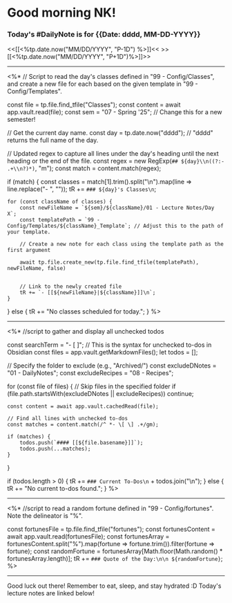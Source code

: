 # Good morning NK!
### Today's #DailyNote is for {{Date: dddd, MM-DD-YYYY}}

<<[[<%tp.date.now("MM/DD/YYYY", "P-1D") %>]]<<                \>>[[<%tp.date.now("MM/DD/YYYY", "P+1D")%>]]>>

------------
<%*
// Script to read the day's classes defined in "99 - Config/Classes", and create a new file for each based on the given template in "99 - Config/Templates".

const file = tp.file.find_tfile("Classes");
const content = await app.vault.read(file);
const sem = "07 - Spring '25"; // Change this for a new semester!

// Get the current day name.
const day = tp.date.now("dddd"); // "dddd" returns the full name of the day.

// Updated regex to capture all lines under the day's heading until the next heading or the end of the file.
const regex = new RegExp(`## ${day}\\n((?:- .+\\n?)*)`, "m");
const match = content.match(regex);

if (match) {
    const classes = match[1].trim().split("\n").map(line => line.replace("- ", ""));
    tR += `### ${day}'s Classes\n`;
    
    for (const className of classes) {
        const newFileName = `${sem}/${className}/01 - Lecture Notes/Day X`;
        const templatePath = `99 - Config/Templates/${className}_Template`; // Adjust this to the path of your template.
        
        // Create a new note for each class using the template path as the first argument
        
		await tp.file.create_new(tp.file.find_tfile(templatePath), newFileName, false)

        
        // Link to the newly created file
        tR += `- [[${newFileName}|${className}]]\n`;
    }
} else {
    tR += "No classes scheduled for today.";
}
%>

------------
<%*
//script to gather and display all unchecked todos

const searchTerm = "- [ ]"; // This is the syntax for unchecked to-dos in Obsidian
const files = app.vault.getMarkdownFiles();
let todos = [];

// Specify the folder to exclude (e.g., "Archived/")
const excludeDNotes = "01 - DailyNotes";
const excludeRecipes = "08 - Recipes";

for (const file of files) {
    // Skip files in the specified folder
    if (file.path.startsWith(excludeDNotes || excludeRecipes)) continue;

    const content = await app.vault.cachedRead(file);

    // Find all lines with unchecked to-dos
    const matches = content.match(/^ *- \[ \] .+/gm);
    
    if (matches) {
        todos.push(`#### [[${file.basename}]]`);
        todos.push(...matches);
    }
}

if (todos.length > 0) {
    tR += `### Current To-Dos\n` + todos.join("\n");
} else {
    tR += "No current to-dos found.";
}
%>

----------
<%*
//script to read a random fortune defined in "99 - Config/fortunes". Note the delineator is "%".

const fortunesFile = tp.file.find_tfile("fortunes");
const fortunesContent = await app.vault.read(fortunesFile);
const fortunesArray = fortunesContent.split("%").map(fortune => fortune.trim()).filter(fortune => fortune);
const randomFortune = fortunesArray[Math.floor(Math.random() * fortunesArray.length)];
tR += `### Quote of the Day:\n\n ${randomFortune}`;
%>

-------
Good luck out there! Remember to eat, sleep, and stay hydrated :D
Today's lecture notes are linked below!